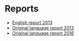 #  Reports

* [English report 2013](./CY_INSPIRE_Country_Report_2013_v10_Eng.pdf)
* [Original language report 2013](./CY_INSPIRE_Country_Report_2013_v1.0_Grk.pdf)
* [Original language report 2016](https://cdr.eionet.europa.eu/cy/eu/inspire/reporting/envvzk69w)






